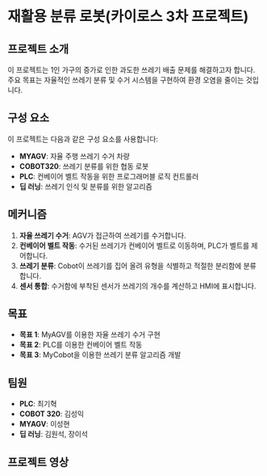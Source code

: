 # 재활용 분류 로봇(카이로스 3차 프로젝트)


## 프로젝트 소개

이 프로젝트는 1인 가구의 증가로 인한 과도한 쓰레기 배출 문제를 해결하고자 합니다. 주요 목표는 자율적인 쓰레기 분류 및 수거 시스템을 구현하여 환경 오염을 줄이는 것입니다.

## 구성 요소

이 프로젝트는 다음과 같은 구성 요소를 사용합니다:
- **MYAGV**: 자율 주행 쓰레기 수거 차량
- **COBOT320**: 쓰레기 분류를 위한 협동 로봇
- **PLC**: 컨베이어 벨트 작동을 위한 프로그래머블 로직 컨트롤러
- **딥 러닝**: 쓰레기 인식 및 분류를 위한 알고리즘

## 메커니즘

1. **자율 쓰레기 수거**: AGV가 접근하여 쓰레기를 수거합니다.
2. **컨베이어 벨트 작동**: 수거된 쓰레기가 컨베이어 벨트로 이동하며, PLC가 벨트를 제어합니다.
3. **쓰레기 분류**: Cobot이 쓰레기를 집어 올려 유형을 식별하고 적절한 분리함에 분류합니다.
4. **센서 통합**: 수거함에 부착된 센서가 쓰레기의 개수를 계산하고 HMI에 표시합니다.

## 목표

- **목표 1**: MyAGV를 이용한 자율 쓰레기 수거 구현
- **목표 2**: PLC를 이용한 컨베이어 벨트 작동
- **목표 3**: MyCobot을 이용한 쓰레기 분류 알고리즘 개발

## 팀원

- **PLC**: 최기혁
- **COBOT 320**: 김성익
- **MYAGV**: 이성현
- **딥 러닝**: 김원석, 장이석

## 프로젝트 영상




